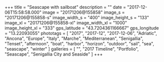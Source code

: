 +++
title = "Seascape with sailboat"
description = ""
date = "2017-12-06T15:58:58.000"
image = "20171206@155858"
image_s = "20171206@155858-s"
image_width_s = "400"
image_height_s = "133"
image_xl = "20171206@155858-xl"
image_width_xl = "1000"
image_height_xl = "333"
gps_latitude = "43.7204361166667"
gps_longitude = "13.22093055"
phototags = [ "2017", "2017-12", "2017-12-06", "Adriatic", "Ancona", "Europe", "Italy", "Marche", "Mediterranean", "Senigallia", "Tenset", "afternoon", "boat", "harbor", "horizon", "outdoor", "sail", "sea", "seascape", "winter" ]
galleries = [ "", "2017 Timeline", "Portfolio", "Seascape", "Senigallia City and Seaside" ]
+++
